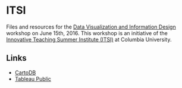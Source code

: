 # ITSI

Files and resources for the [Data Visualization and Information Design](https://itsi2016.wikispaces.columbia.edu/Schedule) workshop on June 15th, 2016. This workshop is an initiative of the [Innovative Teaching Summer Institute (ITSI)](http://ctl.columbia.edu/graduate-instructors/itsi/) at Columbia University.

## Links

* [CartoDB](https://cartodb.com/)
* [Tableau Public](https://public.tableau.com/s/)